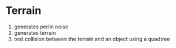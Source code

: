 # Terrain
1. generates perlin noise
2. generates terrain
3. test collision between the terrain and an object using a quadtree

